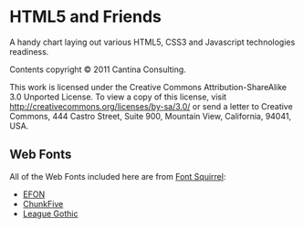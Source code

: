 HTML5 and Friends
=================

A handy chart laying out various HTML5, CSS3 and Javascript technologies readiness.

Contents copyright &copy; 2011 Cantina Consulting.

This work is licensed under the Creative Commons Attribution-ShareAlike 3.0 Unported License. To view a copy of this license, visit http://creativecommons.org/licenses/by-sa/3.0/ or send a letter to Creative Commons, 444 Castro Street, Suite 900, Mountain View, California, 94041, USA.

Web Fonts
---------

All of the Web Fonts included here are from [Font Squirrel](http://www.fontsquirrel.com/):

* [EFON](http://www.fontsquirrel.com/fonts/EFON)
* [ChunkFive](http://www.fontsquirrel.com/fonts/ChunkFive)
* [League Gothic](http://www.fontsquirrel.com/fonts/League-Gothic)
